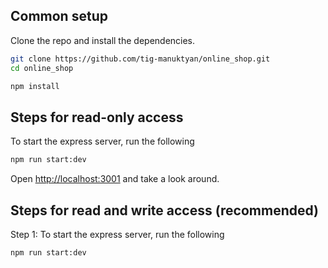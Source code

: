 ## Common setup

Clone the repo and install the dependencies.

```bash
git clone https://github.com/tig-manuktyan/online_shop.git
cd online_shop
```

```bash
npm install
```

## Steps for read-only access

To start the express server, run the following

```bash
npm run start:dev
```

Open [http://localhost:3001](http://localhost:3001) and take a look around.


## Steps for read and write access (recommended)

Step 1: To start the express server, run the following
```bash
npm run start:dev
```
